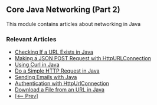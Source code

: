 ## Core Java Networking (Part 2)

This module contains articles about networking in Java

### Relevant Articles

- [Checking If a URL Exists in Java](https://www.baeldung.com/java-check-url-exists)
- [Making a JSON POST Request with HttpURLConnection](https://www.baeldung.com/httpurlconnection-post)
- [Using Curl in Java](https://www.baeldung.com/java-curl)
- [Do a Simple HTTP Request in Java](https://www.baeldung.com/java-http-request)
- [Sending Emails with Java](https://www.baeldung.com/java-email)
- [Authentication with HttpUrlConnection](https://www.baeldung.com/java-http-url-connection)
- [Download a File from an URL in Java](https://www.baeldung.com/java-download-file)
- [[<-- Prev]](/core-java-modules/core-java-networking)
